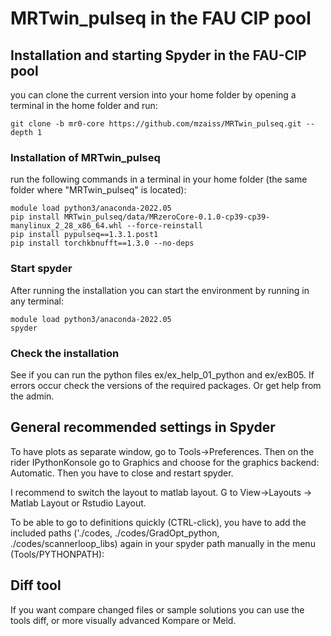 # MRTwin_pulseq in the FAU CIP pool

## Installation and starting Spyder in the FAU-CIP pool ##

you can clone the current version into your home folder by opening a terminal in the home folder and run:
```
git clone -b mr0-core https://github.com/mzaiss/MRTwin_pulseq.git --depth 1
```

### Installation of MRTwin_pulseq
run the following commands in a terminal in your home folder (the same folder where "MRTwin_pulseq" is located):
```
module load python3/anaconda-2022.05
pip install MRTwin_pulseq/data/MRzeroCore-0.1.0-cp39-cp39-manylinux_2_28_x86_64.whl --force-reinstall 
pip install pypulseq==1.3.1.post1
pip install torchkbnufft==1.3.0 --no-deps
```

### Start spyder
After running the installation you can start the environment by running in any terminal:
```
module load python3/anaconda-2022.05
spyder
```

### Check the installation
See if you can run the python files ex/ex_help_01_python and ex/exB05.
If errors occur check the versions of the required packages. Or get help from the admin.

## General recommended settings in Spyder

To have plots as separate window, go to Tools->Preferences. Then on the rider IPythonKonsole go to Graphics and choose for the graphics backend: Automatic. 
Then you have to close and restart spyder.

I recommend to switch the layout to matlab layout. G to View->Layouts -> Matlab Layout or Rstudio Layout.

To be able to go to definitions quickly (CTRL-click), you have to add the included paths ('./codes, ./codes/GradOpt_python, ./codes/scannerloop_libs)  again in your spyder path manually in the menu (Tools/PYTHONPATH):


## Diff tool ##
If you want compare changed files or sample solutions you can use the tools diff, or more visually advanced Kompare or Meld.
